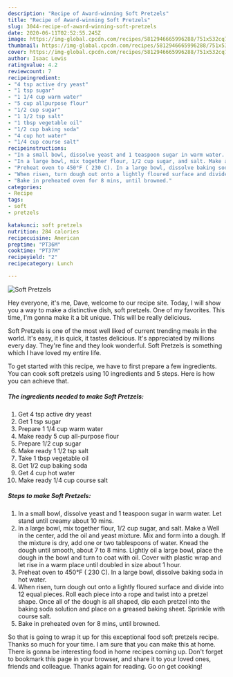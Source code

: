 ```yaml
---
description: "Recipe of Award-winning Soft Pretzels"
title: "Recipe of Award-winning Soft Pretzels"
slug: 3044-recipe-of-award-winning-soft-pretzels
date: 2020-06-11T02:52:55.245Z
image: https://img-global.cpcdn.com/recipes/5812946665996288/751x532cq70/soft-pretzels-recipe-main-photo.jpg
thumbnail: https://img-global.cpcdn.com/recipes/5812946665996288/751x532cq70/soft-pretzels-recipe-main-photo.jpg
cover: https://img-global.cpcdn.com/recipes/5812946665996288/751x532cq70/soft-pretzels-recipe-main-photo.jpg
author: Isaac Lewis
ratingvalue: 4.2
reviewcount: 7
recipeingredient:
- "4 tsp active dry yeast"
- "1 tsp sugar"
- "1 1/4 cup warm water"
- "5 cup allpurpose flour"
- "1/2 cup sugar"
- "1 1/2 tsp salt"
- "1 tbsp vegetable oil"
- "1/2 cup baking soda"
- "4 cup hot water"
- "1/4 cup course salt"
recipeinstructions:
- "In a small bowl, dissolve yeast and 1 teaspoon sugar in warm water. Let stand until creamy about 10 mins."
- "In a large bowl, mix together flour, 1/2 cup sugar, and salt. Make a Well in the center, add the oil and yeast mixture. Mix and form into a dough. If the mixture is dry, add one or two tablespoons of water. Knead the dough until smooth, about 7 to 8 mins. Lightly oil a large bowl, place the dough in the bowl and turn to coat with oil. Cover with plastic wrap and let rise in a warm place until doubled in size about 1 hour."
- "Preheat oven to 450°F ( 230 C). In a large bowl, dissolve baking soda in hot water."
- "When risen, turn dough out onto a lightly floured surface and divide into 12 equal pieces. Roll each piece into a rope and twist into a pretzel shape. Once all of the dough is all shaped, dip each pretzel into the baking soda solution and place on a greased baking sheet. Sprinkle with course salt."
- "Bake in preheated oven for 8 mins, until browned."
categories:
- Recipe
tags:
- soft
- pretzels

katakunci: soft pretzels 
nutrition: 284 calories
recipecuisine: American
preptime: "PT36M"
cooktime: "PT37M"
recipeyield: "2"
recipecategory: Lunch

---
```



![Soft Pretzels](https://img-global.cpcdn.com/recipes/5812946665996288/751x532cq70/soft-pretzels-recipe-main-photo.jpg)

Hey everyone, it's me, Dave, welcome to our recipe site. Today, I will show you a way to make a distinctive dish, soft pretzels. One of my favorites. This time, I'm gonna make it a bit unique. This will be really delicious.



Soft Pretzels is one of the most well liked of current trending meals in the world. It's easy, it is quick, it tastes delicious. It's appreciated by millions every day. They're fine and they look wonderful. Soft Pretzels is something which I have loved my entire life.


To get started with this recipe, we have to first prepare a few ingredients. You can cook soft pretzels using 10 ingredients and 5 steps. Here is how you can achieve that.

<!--inarticleads1-->

##### The ingredients needed to make Soft Pretzels:

1. Get 4 tsp active dry yeast
1. Get 1 tsp sugar
1. Prepare 1 1/4 cup warm water
1. Make ready 5 cup all-purpose flour
1. Prepare 1/2 cup sugar
1. Make ready 1 1/2 tsp salt
1. Take 1 tbsp vegetable oil
1. Get 1/2 cup baking soda
1. Get 4 cup hot water
1. Make ready 1/4 cup course salt




<!--inarticleads2-->

##### Steps to make Soft Pretzels:

1. In a small bowl, dissolve yeast and 1 teaspoon sugar in warm water. Let stand until creamy about 10 mins.
1. In a large bowl, mix together flour, 1/2 cup sugar, and salt. Make a Well in the center, add the oil and yeast mixture. Mix and form into a dough. If the mixture is dry, add one or two tablespoons of water. Knead the dough until smooth, about 7 to 8 mins. Lightly oil a large bowl, place the dough in the bowl and turn to coat with oil. Cover with plastic wrap and let rise in a warm place until doubled in size about 1 hour.
1. Preheat oven to 450°F ( 230 C). In a large bowl, dissolve baking soda in hot water.
1. When risen, turn dough out onto a lightly floured surface and divide into 12 equal pieces. Roll each piece into a rope and twist into a pretzel shape. Once all of the dough is all shaped, dip each pretzel into the baking soda solution and place on a greased baking sheet. Sprinkle with course salt.
1. Bake in preheated oven for 8 mins, until browned.




So that is going to wrap it up for this exceptional food soft pretzels recipe. Thanks so much for your time. I am sure that you can make this at home. There is gonna be interesting food in home recipes coming up. Don't forget to bookmark this page in your browser, and share it to your loved ones, friends and colleague. Thanks again for reading. Go on get cooking!
